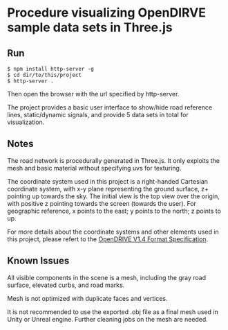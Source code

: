 # Procedure visualizing OpenDIRVE sample data sets in Three.js

## Run
```
$ npm install http-server -g
$ cd dir/to/this/project
$ http-server .
```
Then open the browser with the url specified by http-server. 

The project provides a basic user interface to show/hide road reference lines, static/dynamic signals, and provide 5 data sets in total for visualization.

## Notes

The road network is procedurally generated in Three.js. It only exploits the mesh and basic material without specifying uvs for texturing.

The coordinate system used in this project is a right-handed Cartesian coordinate system, with x-y plane representing the ground surface, z+ pointing up towards the sky. The initial view is the top view over the origin, with positive z pointing towards the screen (towards the user). For geographic reference, x points to the east; y points to the north; z points to up.

For more details about the coordinate systems and other elements used in this project, please refert to the [OpenDRIVE V1.4 Format Specification](http://www.opendrive.org/docs/OpenDRIVEFormatSpecRev1.4H.pdf).

## Known Issues

All visible components in the scene is a mesh, including the gray road surface, elevated curbs, and road marks.

Mesh is not optimized with duplicate faces and vertices.

It is not recommended to use the exported .obj file as a final mesh used in Unity or Unreal engine. Further cleaning jobs on the mesh are needed.

